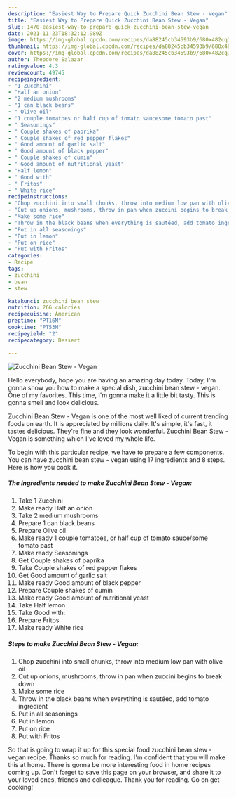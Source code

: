```yaml
---
description: "Easiest Way to Prepare Quick Zucchini Bean Stew - Vegan"
title: "Easiest Way to Prepare Quick Zucchini Bean Stew - Vegan"
slug: 1470-easiest-way-to-prepare-quick-zucchini-bean-stew-vegan
date: 2021-11-23T18:32:12.989Z
image: https://img-global.cpcdn.com/recipes/da88245cb34593b9/680x482cq70/zucchini-bean-stew-vegan-recipe-main-photo.jpg
thumbnail: https://img-global.cpcdn.com/recipes/da88245cb34593b9/680x482cq70/zucchini-bean-stew-vegan-recipe-main-photo.jpg
cover: https://img-global.cpcdn.com/recipes/da88245cb34593b9/680x482cq70/zucchini-bean-stew-vegan-recipe-main-photo.jpg
author: Theodore Salazar
ratingvalue: 4.3
reviewcount: 49745
recipeingredient:
- "1 Zucchini"
- "Half an onion"
- "2 medium mushrooms"
- "1 can black beans"
- " Olive oil"
- "1 couple tomatoes or half cup of tomato saucesome tomato past"
- " Seasonings"
- " Couple shakes of paprika"
- " Couple shakes of red pepper flakes"
- " Good amount of garlic salt"
- " Good amount of black pepper"
- " Couple shakes of cumin"
- " Good amount of nutritional yeast"
- "Half lemon"
- " Good with"
- " Fritos"
- " White rice"
recipeinstructions:
- "Chop zucchini into small chunks, throw into medium low pan with olive oil"
- "Cut up onions, mushrooms, throw in pan when zuccini begins to break down"
- "Make some rice"
- "Throw in the black beans when everything is sautéed, add tomato ingredient"
- "Put in all seasonings"
- "Put in lemon"
- "Put on rice"
- "Put with Fritos"
categories:
- Recipe
tags:
- zucchini
- bean
- stew

katakunci: zucchini bean stew 
nutrition: 266 calories
recipecuisine: American
preptime: "PT16M"
cooktime: "PT53M"
recipeyield: "2"
recipecategory: Dessert

---
```



![Zucchini Bean Stew - Vegan](https://img-global.cpcdn.com/recipes/da88245cb34593b9/680x482cq70/zucchini-bean-stew-vegan-recipe-main-photo.jpg)

Hello everybody, hope you are having an amazing day today. Today, I'm gonna show you how to make a special dish, zucchini bean stew - vegan. One of my favorites. This time, I'm gonna make it a little bit tasty. This is gonna smell and look delicious.



Zucchini Bean Stew - Vegan is one of the most well liked of current trending foods on earth. It is appreciated by millions daily. It's simple, it's fast, it tastes delicious. They're fine and they look wonderful. Zucchini Bean Stew - Vegan is something which I've loved my whole life.


To begin with this particular recipe, we have to prepare a few components. You can have zucchini bean stew - vegan using 17 ingredients and 8 steps. Here is how you cook it.

<!--inarticleads1-->

##### The ingredients needed to make Zucchini Bean Stew - Vegan:

1. Take 1 Zucchini
1. Make ready Half an onion
1. Take 2 medium mushrooms
1. Prepare 1 can black beans
1. Prepare  Olive oil
1. Make ready 1 couple tomatoes, or half cup of tomato sauce/some tomato past
1. Make ready  Seasonings
1. Get  Couple shakes of paprika
1. Take  Couple shakes of red pepper flakes
1. Get  Good amount of garlic salt
1. Make ready  Good amount of black pepper
1. Prepare  Couple shakes of cumin
1. Make ready  Good amount of nutritional yeast
1. Take Half lemon
1. Take  Good with:
1. Prepare  Fritos
1. Make ready  White rice




<!--inarticleads2-->

##### Steps to make Zucchini Bean Stew - Vegan:

1. Chop zucchini into small chunks, throw into medium low pan with olive oil
1. Cut up onions, mushrooms, throw in pan when zuccini begins to break down
1. Make some rice
1. Throw in the black beans when everything is sautéed, add tomato ingredient
1. Put in all seasonings
1. Put in lemon
1. Put on rice
1. Put with Fritos




So that is going to wrap it up for this special food zucchini bean stew - vegan recipe. Thanks so much for reading. I'm confident that you will make this at home. There is gonna be more interesting food in home recipes coming up. Don't forget to save this page on your browser, and share it to your loved ones, friends and colleague. Thank you for reading. Go on get cooking!
